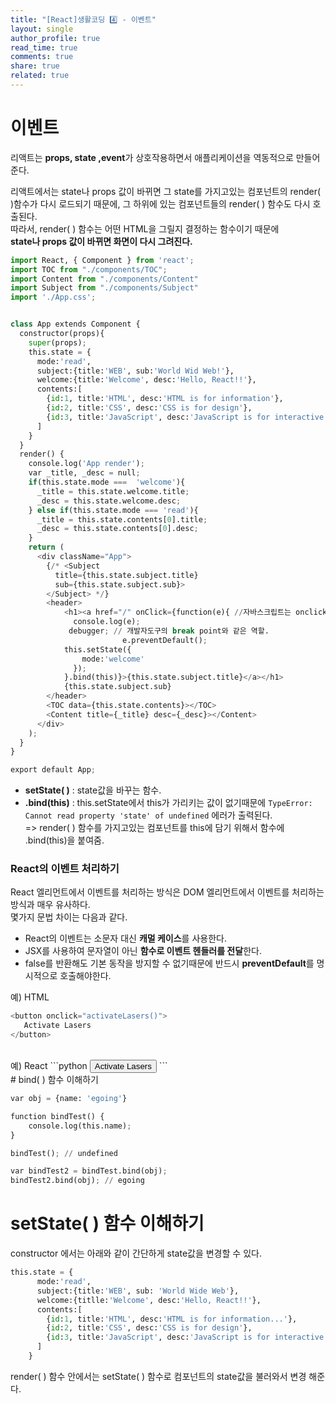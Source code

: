 ```yaml
---
title: "[React]생활코딩 4️⃣ - 이벤트"
layout: single
author_profile: true
read_time: true
comments: true
share: true
related: true
---
```


# 이벤트
리액트는 **props, state ,event**가 상호작용하면서 애플리케이션을 역동적으로 만들어준다.   

리액트에서는 state나 props 값이 바뀌면 그 state를 가지고있는 컴포넌트의 render( )함수가 다시 로드되기 때문에,
그 하위에 있는 컴포넌트들의 render( ) 함수도 다시 호출된다.   
따라서,  render( )  함수는 어떤 HTML을 그릴지 결정하는 함수이기 때문에   
**state나 props 값이 바뀌면 화면이 다시 그려진다.**

```python
import React, { Component } from 'react';
import TOC from "./components/TOC";
import Content from "./components/Content"
import Subject from "./components/Subject"
import './App.css';


class App extends Component {
  constructor(props){
    super(props);
    this.state = {
      mode:'read',
      subject:{title:'WEB', sub:'World Wid Web!'},
      welcome:{title:'Welcome', desc:'Hello, React!!'},
      contents:[
        {id:1, title:'HTML', desc:'HTML is for information'},
        {id:2, title:'CSS', desc:'CSS is for design'},
        {id:3, title:'JavaScript', desc:'JavaScript is for interactive'}
      ]
    }
  }
  render() {
    console.log('App render');
    var _title, _desc = null;
    if(this.state.mode ===  'welcome'){
      _title = this.state.welcome.title;
      _desc = this.state.welcome.desc;
    } else if(this.state.mode === 'read'){
      _title = this.state.contents[0].title;
      _desc = this.state.contents[0].desc;
    }
    return (
      <div className="App">
        {/* <Subject 
          title={this.state.subject.title} 
          sub={this.state.subject.sub}>
        </Subject> */}
        <header>
            <h1><a href="/" onClick={function(e){ //자바스크립트는 onclick, 리액트는 onClick
              console.log(e);                                                    //=> render( ) 안의 HTML 태그는 순수 HTML이 아니라 유사 HTML이기 때문에 규칙을 따라야한다.
             debugger; // 개발자도구의 break point와 같은 역할.
						 e.preventDefault();
            this.setState({
                mode:'welcome'
              });
            }.bind(this)}>{this.state.subject.title}</a></h1>
            {this.state.subject.sub}
        </header>
        <TOC data={this.state.contents}></TOC>
        <Content title={_title} desc={_desc}></Content>
      </div>
    );
  }
}

export default App;
```

* **setState( )** : state값을 바꾸는 함수.
* **.bind(this)** :  this.setState에서 this가 가리키는 값이 없기때문에 `TypeError: Cannot read property 'state' of undefined` 에러가 출력된다.   
	=> render( ) 함수를 가지고있는 컴포넌트를 this에 담기 위해서 함수에 .bind(this)을 붙여줌.
	
### 	React의 이벤트 처리하기
React 엘리먼트에서 이벤트를 처리하는 방식은 DOM 엘리먼트에서 이벤트를 처리하는 방식과 매우 유사하다.   
몇가지 문법 차이는 다음과 같다.   
* React의 이벤트는 소문자 대신 **캐멀 케이스**를 사용한다.   
* JSX를 사용하여 문자열이 아닌 **함수로 이벤트 헨들러를 전달**한다.
* false를 반환해도 기본 동작을 방지할 수 없기때문에 반드시 **preventDefault**를 명시적으로 호출해야한다.   

예) HTML
```python
<button onclick="activateLasers()">
   Activate Lasers
</button>
```

<br/>
예) React
```python
<button onClick={activateLasers}>
  Activate Lasers
</button>
```

<br/>
# 	bind( ) 함수 이해하기

```python
var obj = {name: 'egoing'}

function bindTest() {
	console.log(this.name);
}

bindTest(); // undefined

var bindTest2 = bindTest.bind(obj);
bindTest2.bind(obj); // egoing
```

# setState( ) 함수 이해하기
constructor 에서는 아래와 같이 간단하게 state값을 변경할 수 있다.
```python
this.state = {
      mode:'read',
      subject:{title:'WEB', sub: 'World Wide Web'},
      welcome:{titlle:'Welcome', desc:'Hello, React!!'},
      contents:[
        {id:1, title:'HTML', desc:'HTML is for information...'},
        {id:2, title:'CSS', desc:'CSS is for design'},
        {id:3, title:'JavaScript', desc:'JavaScript is for interactive...'}
      ]
    }
```

render( ) 함수 안에서는 setState( ) 함수로 컴포넌트의 state값을 불러와서 변경 해준다.